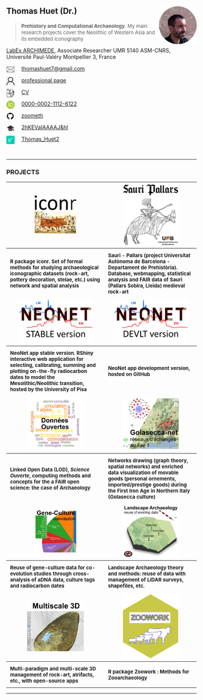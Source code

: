 ## Thomas Huet (Dr.) <img src="img/id.png" align="right" width="100" height="100"/>
> <font size="2.5"> **Prehistory and Computational Archaeology**. My main research projects cover the Neolithic of Western Asia and its embedded iconography </font> 

[LabEx ARCHIMEDE](https://archimede.cnrs.fr/), Associate Researcher UMR 5140 ASM-CNRS, Université Paul-Valéry Montpellier 3, France

<img align="left" width="22" height="22" src="img/gmail.png">  thomashuet7@gmail.com  

<img align="left" width="22" height="22" src="img/webpro.png">  [professional page](https://archimede.cnrs.fr/index.php/annuaire/123-annuaire/e-h/456-thomas-huet) 

<img align="left" width="22" height="22" src="img/cv.png" alt=" ">  [CV](https://github.com/zoometh/thomashuet.github.io/raw/main/cv/cv_english.pdf)  

<img align="left" width="22" height="22" src="img/orcid.png" alt=" ">  [0000-0002-1112-6122](https://orcid.org/0000-0002-1112-6122)

<img align="left" width="22" height="22" src="img/github.png" alt=" ">  [zoometh](https://github.com/zoometh)

<img align="left" width="22" height="22" src="img/gscholar.png" alt=" ">  [2hKEVaIAAAAJ&hl](https://scholar.google.fr/citations?user=2hKEVaIAAAAJ&hl=en&oi=sra)

<img align="left" width="22" height="22" src="img/rgate.png" alt=" ">  [Thomas_Huet2](https://www.researchgate.net/profile/Thomas_Huet2)  
  
<br>

---

### PROJECTS

<font size="2" align="left">
<table style="width:100%">
	<tr align="center">
		<td>
			<a href="https://github.com/zoometh/iconr/#readme" target="_blank">
				<img src="img/prj_iconr.png" width='110px' />
			</a>
		</td><td>
			<a href="https://zoometh.github.io/Sauri" target="_blank">
				<img src="img/prj_sauri.png" width='150px' />
			</a>
		</td>
	</tr><tr>
			  <th style="padding:10px">R package iconr. Set of formal methods for studying archaeological iconographic datasets (rock-art, pottery decoration, stelae, etc.) using network and spatial analysis</th>
			  <th style="padding:10px">  Sauri - Pallars (project Universitat Autònoma de Barcelona - Departament de Prehistòria). Database, webmapping, statistical analysis and FAIR data of Sauri (Pallars Sobira, Lleida) medieval rock-art</th>
	</tr><tr align="center">
		<td>
			<a href="http://shinyserver.cfs.unipi.it:3838/C14/" target="_blank">
				<img src="img/prj_neonet_stable.png" width='200px' />
			</a>
		</td><td>
					<a href="https://zoometh.github.io/neonet/" target="_blank">
				<img src="img/prj_neonet_dev.png" width='200px' />
			</a>
		</td>
	</tr><tr>
			<th style="padding:10px">NeoNet app stable version. RShiny interactive web application for selecting, calibrating, summing and plotting on-the-fly radiocarbon dates to model the Mesolithic/Neolithic transition, hosted by the University of Pisa</th>
		<th style="padding:10px">NeoNet app development version, hosted on GitHub</th>
		</tr><tr align="center">
      <td>
			<a href="https://zoometh.github.io/LOD" target="_blank">
				<img src="img/prj_lod.png" width='150px' />
			</a>
		</td><td>
			<a href="https://zoometh.github.io/golasecca" target="_blank">
				<img src="img/prj_golasecca.png" width='150px' />
			</a>
		</td>
	</tr>
	<tr>
		<th style="padding:10px">Linked Open Data (LOD), <i>Science Ouverte</i>, computing methods and concepts for the a FAIR open science: the case of Archaeology </th>
		<th style="padding:10px">Networks drawing (graph theory, spatial networks) and enriched data visualization of movable goods (personal ornements, imported/prestige goods) during the First Iron Age in Northern Italy (Golasecca culture)</th>
	</tr><tr align="center">
      <td>
			<a href="https://zoometh.github.io/aDNA" target="_blank">
				<img src="img/prj_gene_culture.png" width='110px' />
			</a>
		</td><td>
			<a href="https://zoometh.github.io/popland" target="_blank">
				<img src="img/prj_landscape_archaeology.png" width='150px' />
			</a>
		</td>
	</tr><tr>
		<th style="padding:10px">Reuse of gene-culture data for co-evolution studies through cross-analysis of aDNA data, culture tags and radiocarbon dates</th>
		<th style="padding:10px">Landscape Archaeology theory and methods: reuse of data with management of LiDAR surveys, shapefiles, etc.</th>
	</tr><tr align="center">
		<td>
			<a href="https://zoometh.github.io/rockart" target="_blank">
				<img src="img/prj_rockart.png" width='150px' />
			</a>
		</td><td>
			<a href="https://github.com/zoometh/zoowork" target="_blank">
				<img src="img/prj_zoowork.png" width='150px' />
			</a>
		</td>
	</tr><tr>
		    <th style="padding:10px">Multi-paradigm and multi-scale 3D management of rock-art, atrifacts, etc., with open-source apps</th>
		<th style="padding:10px">R package Zoowork : Methods for Zooarchaeology</th>
</table>
</font>
  
---
